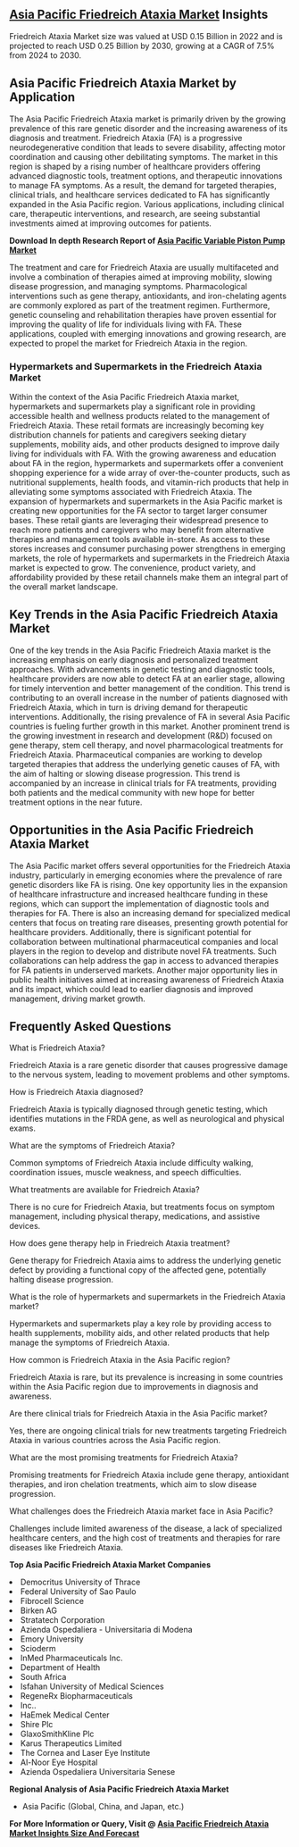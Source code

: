 <h2><a href="https://www.verifiedmarketreports.com/download-sample/?rid=141347&amp;utm_source=Github-Feb&amp;utm_medium=225" target="_blank">Asia Pacific Friedreich Ataxia Market</a> Insights</h2><p>Friedreich Ataxia Market size was valued at USD 0.15 Billion in 2022 and is projected to reach USD 0.25 Billion by 2030, growing at a CAGR of 7.5% from 2024 to 2030.</p><p><h2>Asia Pacific Friedreich Ataxia Market by Application</h2> <p>The Asia Pacific Friedreich Ataxia market is primarily driven by the growing prevalence of this rare genetic disorder and the increasing awareness of its diagnosis and treatment. Friedreich Ataxia (FA) is a progressive neurodegenerative condition that leads to severe disability, affecting motor coordination and causing other debilitating symptoms. The market in this region is shaped by a rising number of healthcare providers offering advanced diagnostic tools, treatment options, and therapeutic innovations to manage FA symptoms. As a result, the demand for targeted therapies, clinical trials, and healthcare services dedicated to FA has significantly expanded in the Asia Pacific region. Various applications, including clinical care, therapeutic interventions, and research, are seeing substantial investments aimed at improving outcomes for patients. <p><strong>Download In depth Research Report of <a href="https://www.verifiedmarketreports.com/download-sample/?rid=236118&amp;utm_source=Pulse-Dec&amp;utm_medium=225" target="_blank">Asia Pacific Variable Piston Pump Market</a></strong></p> The treatment and care for Friedreich Ataxia are usually multifaceted and involve a combination of therapies aimed at improving mobility, slowing disease progression, and managing symptoms. Pharmacological interventions such as gene therapy, antioxidants, and iron-chelating agents are commonly explored as part of the treatment regimen. Furthermore, genetic counseling and rehabilitation therapies have proven essential for improving the quality of life for individuals living with FA. These applications, coupled with emerging innovations and growing research, are expected to propel the market for Friedreich Ataxia in the region. <h3>Hypermarkets and Supermarkets in the Friedreich Ataxia Market</h3> <p>Within the context of the Asia Pacific Friedreich Ataxia market, hypermarkets and supermarkets play a significant role in providing accessible health and wellness products related to the management of Friedreich Ataxia. These retail formats are increasingly becoming key distribution channels for patients and caregivers seeking dietary supplements, mobility aids, and other products designed to improve daily living for individuals with FA. With the growing awareness and education about FA in the region, hypermarkets and supermarkets offer a convenient shopping experience for a wide array of over-the-counter products, such as nutritional supplements, health foods, and vitamin-rich products that help in alleviating some symptoms associated with Friedreich Ataxia. The expansion of hypermarkets and supermarkets in the Asia Pacific market is creating new opportunities for the FA sector to target larger consumer bases. These retail giants are leveraging their widespread presence to reach more patients and caregivers who may benefit from alternative therapies and management tools available in-store. As access to these stores increases and consumer purchasing power strengthens in emerging markets, the role of hypermarkets and supermarkets in the Friedreich Ataxia market is expected to grow. The convenience, product variety, and affordability provided by these retail channels make them an integral part of the overall market landscape. <h2>Key Trends in the Asia Pacific Friedreich Ataxia Market</h2> <p>One of the key trends in the Asia Pacific Friedreich Ataxia market is the increasing emphasis on early diagnosis and personalized treatment approaches. With advancements in genetic testing and diagnostic tools, healthcare providers are now able to detect FA at an earlier stage, allowing for timely intervention and better management of the condition. This trend is contributing to an overall increase in the number of patients diagnosed with Friedreich Ataxia, which in turn is driving demand for therapeutic interventions. Additionally, the rising prevalence of FA in several Asia Pacific countries is fueling further growth in this market. Another prominent trend is the growing investment in research and development (R&D) focused on gene therapy, stem cell therapy, and novel pharmacological treatments for Friedreich Ataxia. Pharmaceutical companies are working to develop targeted therapies that address the underlying genetic causes of FA, with the aim of halting or slowing disease progression. This trend is accompanied by an increase in clinical trials for FA treatments, providing both patients and the medical community with new hope for better treatment options in the near future. <h2>Opportunities in the Asia Pacific Friedreich Ataxia Market</h2> <p>The Asia Pacific market offers several opportunities for the Friedreich Ataxia industry, particularly in emerging economies where the prevalence of rare genetic disorders like FA is rising. One key opportunity lies in the expansion of healthcare infrastructure and increased healthcare funding in these regions, which can support the implementation of diagnostic tools and therapies for FA. There is also an increasing demand for specialized medical centers that focus on treating rare diseases, presenting growth potential for healthcare providers. Additionally, there is significant potential for collaboration between multinational pharmaceutical companies and local players in the region to develop and distribute novel FA treatments. Such collaborations can help address the gap in access to advanced therapies for FA patients in underserved markets. Another major opportunity lies in public health initiatives aimed at increasing awareness of Friedreich Ataxia and its impact, which could lead to earlier diagnosis and improved management, driving market growth. <h2>Frequently Asked Questions</h2> <p>What is Friedreich Ataxia?</p> <p>Friedreich Ataxia is a rare genetic disorder that causes progressive damage to the nervous system, leading to movement problems and other symptoms.</p> <p>How is Friedreich Ataxia diagnosed?</p> <p>Friedreich Ataxia is typically diagnosed through genetic testing, which identifies mutations in the FRDA gene, as well as neurological and physical exams.</p> <p>What are the symptoms of Friedreich Ataxia?</p> <p>Common symptoms of Friedreich Ataxia include difficulty walking, coordination issues, muscle weakness, and speech difficulties.</p> <p>What treatments are available for Friedreich Ataxia?</p> <p>There is no cure for Friedreich Ataxia, but treatments focus on symptom management, including physical therapy, medications, and assistive devices.</p> <p>How does gene therapy help in Friedreich Ataxia treatment?</p> <p>Gene therapy for Friedreich Ataxia aims to address the underlying genetic defect by providing a functional copy of the affected gene, potentially halting disease progression.</p> <p>What is the role of hypermarkets and supermarkets in the Friedreich Ataxia market?</p> <p>Hypermarkets and supermarkets play a key role by providing access to health supplements, mobility aids, and other related products that help manage the symptoms of Friedreich Ataxia.</p> <p>How common is Friedreich Ataxia in the Asia Pacific region?</p> <p>Friedreich Ataxia is rare, but its prevalence is increasing in some countries within the Asia Pacific region due to improvements in diagnosis and awareness.</p> <p>Are there clinical trials for Friedreich Ataxia in the Asia Pacific market?</p> <p>Yes, there are ongoing clinical trials for new treatments targeting Friedreich Ataxia in various countries across the Asia Pacific region.</p> <p>What are the most promising treatments for Friedreich Ataxia?</p> <p>Promising treatments for Friedreich Ataxia include gene therapy, antioxidant therapies, and iron chelation treatments, which aim to slow disease progression.</p> <p>What challenges does the Friedreich Ataxia market face in Asia Pacific?</p> <p>Challenges include limited awareness of the disease, a lack of specialized healthcare centers, and the high cost of treatments and therapies for rare diseases like Friedreich Ataxia.</p> </p><p><strong>Top Asia Pacific Friedreich Ataxia Market Companies</strong></p><div data-test-id=""><p><li>Democritus University of Thrace</li><li> Federal University of Sao Paulo</li><li> Fibrocell Science</li><li> Birken AG</li><li> Stratatech Corporation</li><li> Azienda Ospedaliera - Universitaria di Modena</li><li> Emory University</li><li> Scioderm</li><li> InMed Pharmaceuticals Inc.</li><li> Department of Health</li><li> South Africa</li><li> Isfahan University of Medical Sciences</li><li> RegeneRx Biopharmaceuticals</li><li> Inc..</li><li> HaEmek Medical Center</li><li> Shire Plc</li><li> GlaxoSmithKline Plc</li><li> Karus Therapeutics Limited</li><li> The Cornea and Laser Eye Institute</li><li> Al-Noor Eye Hospital</li><li> Azienda Ospedaliera Universitaria Senese</li></p><div><strong>Regional Analysis of&nbsp;Asia Pacific Friedreich Ataxia Market</strong></div><ul><li dir="ltr"><p dir="ltr">Asia Pacific (Global, China, and Japan, etc.)</p></li></ul><p><strong>For More Information or Query, Visit @&nbsp;</strong><strong><a href="https://www.verifiedmarketreports.com/product/global-friedreich-ataxia-market-report-2019-competitive-landscape-trends-and-opportunities/?utm_source=Github-Feb&amp;utm_medium=225" target="_blank">Asia Pacific Friedreich Ataxia Market Insights Size And Forecast</a></strong></p></div><h2>&nbsp;</h2><div data-test-id="">&nbsp;</div>
